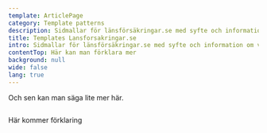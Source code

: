 ```yaml
---
template: ArticlePage
category: Template patterns
description: Sidmallar för länsförsäkringar.se med syfte och information om varje sidtyp.
title: Templates Lansforsakringar.se
intro: Sidmallar för länsförsäkringar.se med syfte och information om varje sidtyp.
contentTop: Här kan man förklara mer
background: null
wide: false
lang: true
---
```

Och sen kan man säga lite mer här.

<section>
<Collapse title="Ramverk"><div class="content"><div class="content">

<figure class="Image Image__border Image__border--noPadding"><img src="/img/ramverk-öppna-sidor.jpg" srcset="undefined 2x" alt=""><figcaption><div class="Image__caption"></div></figcaption></figure>

Här kommer förklaring
</div></Collapse>
</section>
